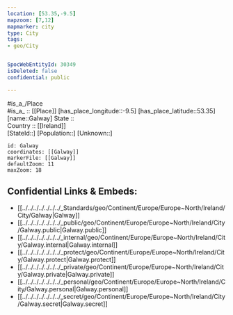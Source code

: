 ```yaml
---
location: [53.35,-9.5] 
mapzoom: [7,12] 
mapmarker: city 
type: City
tags:
- geo/City


SpocWebEntityId: 30349
isDeleted: false
confidential: public

---
```

#is_a_/Place  
#is_a_ :: [[Place]] 
[has_place_longitude::-9.5] 
[has_place_latitude::53.35] 
[name::Galway] 
State ::  
Country :: [[Ireland]]  
[StateId::] 
[Population::] 
[Unknown::] 


```leaflet
id: Galway
coordinates: [[Galway]] 
markerFile: [[Galway]] 
defaultZoom: 11 
maxZoom: 18
```


## Confidential Links & Embeds: 
- [[../../../../../../../_Standards/geo/Continent/Europe/Europe~North/Ireland/City/Galway|Galway]] 
- [[../../../../../../../_public/geo/Continent/Europe/Europe~North/Ireland/City/Galway.public|Galway.public]] 
- [[../../../../../../../_internal/geo/Continent/Europe/Europe~North/Ireland/City/Galway.internal|Galway.internal]] 
- [[../../../../../../../_protect/geo/Continent/Europe/Europe~North/Ireland/City/Galway.protect|Galway.protect]] 
- [[../../../../../../../_private/geo/Continent/Europe/Europe~North/Ireland/City/Galway.private|Galway.private]] 
- [[../../../../../../../_personal/geo/Continent/Europe/Europe~North/Ireland/City/Galway.personal|Galway.personal]] 
- [[../../../../../../../_secret/geo/Continent/Europe/Europe~North/Ireland/City/Galway.secret|Galway.secret]] 
